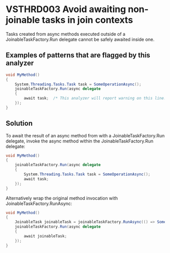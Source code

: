 # VSTHRD003 Avoid awaiting non-joinable tasks in join contexts

Tasks created from async methods executed outside of a JoinableTaskFactory.Run
delegate cannot be safely awaited inside one.

## Examples of patterns that are flagged by this analyzer

```csharp
void MyMethod()
{
    System.Threading.Tasks.Task task = SomeOperationAsync();
    joinableTaskFactory.Run(async delegate
    {
        await task;  /* This analyzer will report warning on this line. */
    });
}
```

## Solution

To await the result of an async method from with a JoinableTaskFactory.Run delegate,
invoke the async method within the JoinableTaskFactory.Run delegate:   

```csharp
void MyMethod()
{
    joinableTaskFactory.Run(async delegate
    {
        System.Threading.Tasks.Task task = SomeOperationAsync();
        await task;
    });
}
```

Alternatively wrap the original method invocation with JoinableTaskFactory.RunAsync:

```csharp
void MyMethod()
{
    JoinableTask joinableTask = joinableTaskFactory.RunAsync(() => SomeOperationAsync());
    joinableTaskFactory.Run(async delegate
    {
        await joinableTask;
    });
}
```
